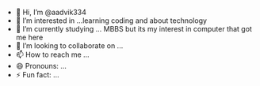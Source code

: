 - 👋 Hi, I’m @aadvik334
- 👀 I’m interested in ...learning coding and about technology
- 🌱 I’m currently studying ... MBBS but its my interest in computer that got me here
- 💞️ I’m looking to collaborate on ...
- 📫 How to reach me ...
- 😄 Pronouns: ...
- ⚡ Fun fact: ...

<!---
aadvik334/aadvik334 is a ✨ special ✨ repository because its `README.md` (this file) appears on your GitHub profile.
You can click the Preview link to take a look at your changes.
--->
